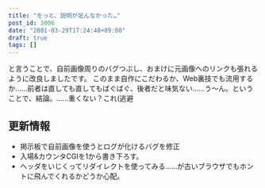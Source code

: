 ```yaml
---
title: "をっと、説明が足んなかった…"
post_id: 3006
date: "2001-03-29T17:24:48+09:00"
draft: true
tags: []
---
```



と言うことで、自前画像周りのバグつぶし、おまけに元画像へのリンクも張れるように改良しましたです。 このまま自作にこだわるか、Web裏技でも流用するか……前者は直しても直してもばぐばぐ、後者だと味気ない……う～ん。ということで、結論。……重くない？これ(逃避
## 更新情報


  * 掲示板で自前画像を使うとログが化けるバグを修正
  * 入場&カウンタCGIを1から書き下ろす。
  * ヘッダをいじくってリダイレクトを使ってみる……が古いブラウザでもホントに飛んでくれるかどうか心配。
